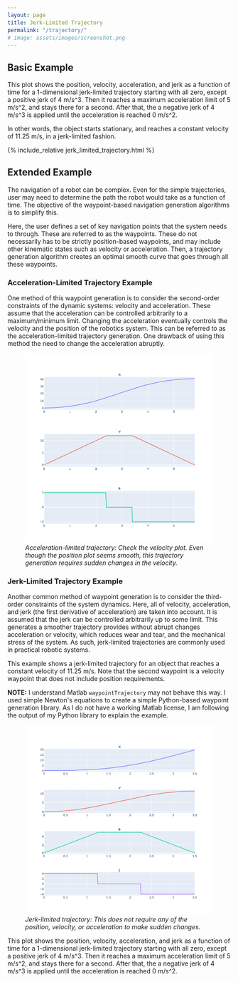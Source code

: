 ```yaml
---
layout: page
title: Jerk-Limited Trajectory
permalink: "/trajectory/"
# image: assets/images/screenshot.png
---
```


## Basic Example

This plot shows the position, velocity, acceleration, and jerk as a function of time for a 1-dimensional jerk-limited trajectory starting with all zero, except a positive jerk of 4 m/s^3.
Then it reaches a maximum acceleration limit of 5 m/s^2, and stays there for a second.
After that, the a negative jerk of 4 m/s^3 is applied until the acceleration is reached 0 m/s^2.

In other words, the object starts stationary, and reaches a constant velocity of 11.25 m/s, in a jerk-limited fashion.

{% include_relative jerk_limited_trajectory.html %}


## Extended Example

The navigation of a robot can be complex.
Even for the simple trajectories, user may need to determine the path the robot would take as a function of time.
The objective of the waypoint-based navigation generation algorithms is to simplify this.

Here, the user defines a set of key navigation points that the system needs to through.
These are referred to as the waypoints.
These do not necessarily has to be strictly position-based waypoints, and may include other kinematic states such as velocity or acceleration.
Then, a trajectory generation algorithm creates an optimal smooth curve that goes through all these waypoints.

### Acceleration-Limited Trajectory Example

One method of this waypoint generation is to consider the second-order constraints of the dynamic systems: velocity and acceleration.
These assume that the acceleration can be controlled arbitrarily to a maximum/minimum limit.
Changing the acceleration eventually controls the velocity and the position of the robotics system.
This can be referred to as the acceleration-limited trajectory generation.
One drawback of using this method the need to change the acceleration abruptly.

<figure>
    <img src="/assets/images/posts/jerk-limited/accel_limited.png" alt="Acceleration-limited trajectory">
    <figcaption><i>Acceleration-limited trajectory: Check the velocity plot. Even though the position plot seems smooth, this trajectory generation requires sudden changes in the velocity.</i></figcaption>
</figure>


### Jerk-Limited Trajectory Example

Another common method of waypoint generation is to consider the third-order constraints of the system dynamics. 
Here, all of velocity, acceleration, and jerk (the first derivative of acceleration) are taken into account.
It is assumed that the jerk can be controlled arbitrarily up to some limit.
This generates a smoother trajectory provides without abrupt changes acceleration or velocity, which reduces wear and tear, and the mechanical stress of the system. 
As such, jerk-limited trajectories are commonly used in practical robotic systems.

This example shows a jerk-limited trajectory for an object that reaches a constant velocity of 11.25 m/s.
Note that the second waypoint is a velocity waypoint that does not include position requirements.

**NOTE:** I understand Matlab `waypointTrajectory` may not behave this way. I used simple Newton's equations to create a simple Python-based waypoint generation library. As I do not have a working Matlab license, I am following the output of my Python library to explain the example.

<figure>
    <img src="/assets/images/posts/jerk-limited/jerk_limited.png" alt="Jerk-limited trajectory">
    <figcaption><i>Jerk-limited trajectory: This does not require any of the position, velocity, or acceleration to make sudden changes.</i></figcaption>
</figure>

This plot shows the position, velocity, acceleration, and jerk as a function of time for a 1-dimensional jerk-limited trajectory starting with all zero, except a positive jerk of 4 m/s^3.
Then it reaches a maximum acceleration limit of 5 m/s^2, and stays there for a second.
After that, the a negative jerk of 4 m/s^3 is applied until the acceleration is reached 0 m/s^2.